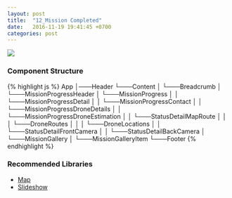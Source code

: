```yaml
---
layout: post
title:  "12_Mission Completed"
date:   2016-11-19 19:41:45 +0700
categories: post
---
```


<img src="{{ site.github.url }}/images/posts/2016-11-19/12_Mission-Completed.jpg">

### Component Structure

{% highlight js %}
App
│───Header
└───Content
│   └───Breadcrumb
│   └───MissionProgressHeader
│   └───MissionProgress
│   │   └───MissionProgressDetail
│   │   └───MissionProgressContact
│   │   └───MissionProgressDroneDetails
│   │   └───MissionProgressDroneEstimation
│   │   └───StatusDetailMapRoute
│   │   │   └───DroneRoutes
│   │   │   └───DroneLocations
│   │   └───StatusDetailFrontCamera
│   │   └───StatusDetailBackCamera
│   └───MissionGallery
│       └───MissionGalleryItem
└───Footer
{% endhighlight %}

### Recommended Libraries

* [Map](https://github.com/istarkov/google-map-react)
* [Slideshow](https://github.com/xiaolin/react-image-gallery)

